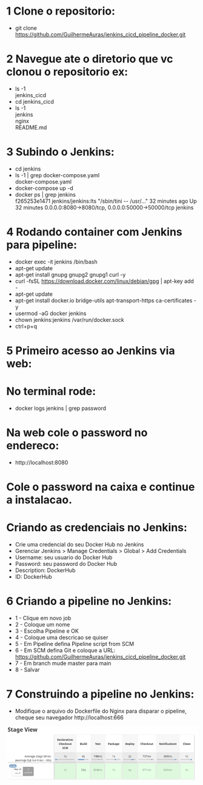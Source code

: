# 1 Clone o repositorio:
* git clone https://github.com/GuilhermeAuras/jenkins_cicd_pipeline_docker.git

# 2 Navegue ate o diretorio que vc clonou o repositorio ex:
* ls -1
<br>jenkins_cicd
* cd jenkins_cicd
* ls -1
<br>jenkins
<br>nginx
<br>README.md

# 3 Subindo o Jenkins:
* cd jenkins
* ls -1 | grep docker-compose.yaml
<br>docker-compose.yaml 
* docker-compose up -d
* docker ps | grep jenkins
<br>f265253e1471   jenkins/jenkins:lts   "/sbin/tini -- /usr/…"   32 minutes ago   Up 32 minutes   0.0.0.0:8080->8080/tcp, 0.0.0.0:50000->50000/tcp   jenkins

# 4 Rodando container com Jenkins para pipeline:
* docker exec -it jenkins /bin/bash
* apt-get update
* apt-get install gnupg gnupg2 gnupg1 curl -y
* curl -fsSL https://download.docker.com/linux/debian/gpg | apt-key add -
* apt-get update
* apt-get install docker.io bridge-utils apt-transport-https ca-certificates -y
* usermod -aG docker jenkins
* chown jenkins:jenkins /var/run/docker.sock
* ctrl+p+q

# 5 Primeiro acesso ao Jenkins via web:
# No terminal rode:
* docker logs jenkins | grep password

# Na web cole o password no endereco:
* http://localhost:8080

# Cole o password na caixa e continue a instalacao.

# Criando as credenciais no Jenkins:
* Crie uma credencial do seu Docker Hub no Jenkins
* Gerenciar Jenkins > Manage Credentials > Global > Add Credentials
* Username: seu usuario do Docker Hub
* Password: seu password do Docker Hub
* Description: DockerHub
* ID: DockerHub

# 6 Criando a pipeline no Jenkins:
* 1 - Clique em novo job
* 2 - Coloque um nome
* 3 - Escolha Pipeline e OK
* 4 - Coloque uma descricao se quiser
* 5 - Em Pipeline defina Pipeline script from SCM
* 6 - Em SCM defina Git e coloque a URL: https://github.com/GuilhermeAuras/jenkins_cicd_pipeline_docker.git
* 7 - Em branch mude master para main
* 8 - Salvar

# 7 Construindo a pipeline no Jenkins:
* Modifique o arquivo do Dockerfile do Nginx para disparar o pipeline, cheque seu navegador http://localhost:666

<img src="pipeline_sucesso_exemplo.png" alt="Pipeline"/>
